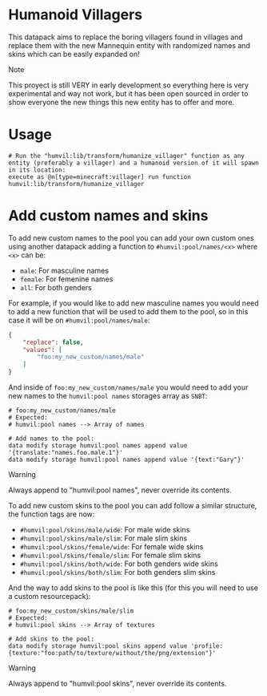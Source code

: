 # Humanoid Villagers
This datapack aims to replace the boring villagers found in villages and replace them with the new Mannequin entity with randomized names and skins which can be easily expanded on!

> [!NOTE]  
> This proyect is still VERY in early development so everything here is very experimental and way not work, but it has been open sourced in order to show everyone the new things this new entity has to offer and more.

# Usage
```mcfunction
# Run the "humvil:lib/transform/humanize_villager" function as any entity (preferably a villager) and a humanoid version of it will spawn in its location:
execute as @n[type=minecraft:villager] run function humvil:lib/transform/humanize_villager
```

# Add custom names and skins
To add new custom names to the pool you can add your own custom ones using another datapack adding a function to `#humvil:pool/names/<x>` where `<x>` can be:
- `male`: For masculine names
- `female`: For femenine names
- `all`: For both genders

For example, if you would like to add new masculine names you would need to add a new function that will be used to add them to the pool, so in this case it will be on `#humvil:pool/names/male`:
```json
{
    "replace": false,
    "values": [
        "foo:my_new_custom/names/male"
    ]
}
```
And inside of `foo:my_new_custom/names/male` you would need to add your new names to the `humvil:pool names` storages array as `SNBT`:
```mcfunction
# foo:my_new_custom/names/male
# Expected:
# humvil:pool names --> Array of names

# Add names to the pool:
data modify storage humvil:pool names append value '{translate:"names.foo.male.1"}'
data modify storage humvil:pool names append value '{text:"Gary"}'
```
> [!WARNING]  
> Always append to "humvil:pool names", never override its contents.

To add new custom skins to the pool you can add follow a similar structure, the function tags are now:
- `#humvil:pool/skins/male/wide`: For male wide skins
- `#humvil:pool/skins/male/slim`: For male slim skins
- `#humvil:pool/skins/female/wide`: For female wide skins
- `#humvil:pool/skins/female/slim`: For female slim skins
- `#humvil:pool/skins/both/wide`: For both genders wide skins
- `#humvil:pool/skins/both/slim`: For both genders slim skins

And the way to add skins to the pool is like this (for this you will need to use a custom resourcepack):
```mcfunction
# foo:my_new_custom/skins/male/slim
# Expected:
# humvil:pool skins --> Array of textures

# Add skins to the pool:
data modify storage humvil:pool skins append value 'profile:{texture:"foo:path/to/texture/without/the/png/extension"}'
```
> [!WARNING]  
> Always append to "humvil:pool skins", never override its contents.
